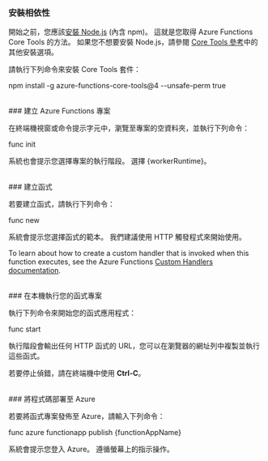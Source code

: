 ### <a name="install-dependencies"></a>安裝相依性

開始之前，您應該<a href="https://go.microsoft.com/fwlink/?linkid=2016195" target="_blank">安裝 Node.js</a> (內含 npm)。 這就是您取得 Azure Functions Core Tools 的方法。 如果您不想要安裝 Node.js，請參閱 <a href="https://go.microsoft.com/fwlink/?linkid=2016192" target="_blank">Core Tools 參考</a>中的其他安裝選項。

請執行下列命令來安裝 Core Tools 套件：

<MarkdownHighlighter>npm install -g azure-functions-core-tools@4 --unsafe-perm true</MarkdownHighlighter>

<br/>
### <a name="create-an-azure-functions-project"></a>建立 Azure Functions 專案

在終端機視窗或命令提示字元中，瀏覽至專案的空資料夾，並執行下列命令：

<MarkdownHighlighter>func init</MarkdownHighlighter>

系統也會提示您選擇專案的執行階段。 選擇 {workerRuntime}。

<br/>
### <a name="create-a-function"></a>建立函式

若要建立函式，請執行下列命令：

<MarkdownHighlighter>func new</MarkdownHighlighter>

系統會提示您選擇函式的範本。 我們建議使用 HTTP 觸發程式來開始使用。

<StackInstructions customStack={true}>To learn about how to create a custom handler that is invoked when this function executes, see the Azure Functions <a href="https://go.microsoft.com/fwlink/?linkid=2138621" target="_blank">Custom Handlers documentation</a>.</StackInstructions>

<br/>
### <a name="run-your-function-project-locally"></a>在本機執行您的函式專案

執行下列命令來開始您的函式應用程式：

<MarkdownHighlighter>func start</MarkdownHighlighter>

執行階段會輸出任何 HTTP 函式的 URL，您可以在瀏覽器的網址列中複製並執行這些函式。

若要停止偵錯，請在終端機中使用 **Ctrl-C**。

<br/>
### <a name="deploy-your-code-to-azure"></a>將程式碼部署至 Azure

若要將函式專案發佈至 Azure，請輸入下列命令：

<MarkdownHighlighter>func azure functionapp publish {functionAppName}</MarkdownHighlighter>

系統會提示您登入 Azure。 遵循螢幕上的指示操作。
